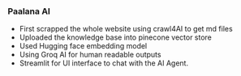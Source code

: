 ### Paalana AI
- First scrapped the whole website using crawl4AI to get md files
- Uploaded the knowledge base into pinecone vector store
- Used Hugging face embedding model
- Using Groq AI for human readable outputs
- Streamlit for UI interface to chat with the AI Agent.